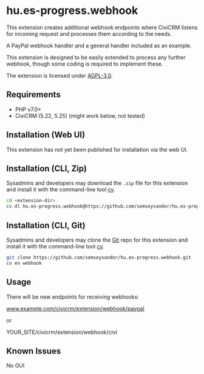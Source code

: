 # hu.es-progress.webhook

This extension creates additional webhook endpoints where CiviCRM listens for incoming request and processes them according to the needs.

A PayPal webhook handler and a general handler included as an example.

This extension is designed to be easily extended to process any further webhook, though some coding is required to implement these.

The extension is licensed under [AGPL-3.0](LICENSE.txt).

## Requirements

* PHP v7.0+
* CiviCRM (5.22, 5.25) (might work below, not tested)

## Installation (Web UI)

This extension has not yet been published for installation via the web UI.

## Installation (CLI, Zip)

Sysadmins and developers may download the `.zip` file for this extension and
install it with the command-line tool [cv](https://github.com/civicrm/cv).

```bash
cd <extension-dir>
cv dl hu.es-progress.webhook@https://github.com/semseysandor/hu.es-progress.webhook/archive/master.zip
```

## Installation (CLI, Git)

Sysadmins and developers may clone the [Git](https://en.wikipedia.org/wiki/Git) repo for this extension and
install it with the command-line tool [cv](https://github.com/civicrm/cv).

```bash
git clone https://github.com/semseysandor/hu.es-progress.webhook.git
cv en webhook
```

## Usage

There will be new endpoints for receiving webhooks:

www.example.com/civicrm/extension/webhook/paypal

or

YOUR_SITE/civicrm/extension/webhook/civi

## Known Issues

No GUI
